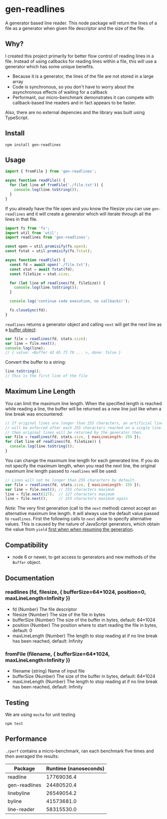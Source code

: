 # gen-readlines 

A generator based line reader. This node package will return the lines of a file
as a generator when given file descriptor and the size of the file.

## Why?

I created this project primarily for better flow control of reading lines in a file.
Instead of using callbacks for reading lines within a file, this will use a generator which has some unique benefits.

* Because it is a generator, the lines of the file are not stored in a large array
* Code is synchronous, so you don't have to worry about the asynchronous effects of waiting for a callback
* Performant, our micro-benchmark demonstrates it can compete with callback-based line readers and in fact appears to be faster.

Also, there are no external depencies and the library was built using TypeScript.

## Install

```
npm install gen-readlines
```

## Usage

```js
import { fromFile } from 'gen-readlines';

async function readFile() {
  for (let line of fromFile('./file.txt')) {
    console.log(line.toString());
  }
}

```

If you already have the file open and you know the filesize you can use `gen-readlines` and it will
create a generator which will iterate through all the lines in that file.

```js
import fs from 'fs';
import util from 'util';
import readlines from 'gen-readlines';

const open = util.promisify(fs.open);
const fstat = util.promisify(fs.fstat);

async function readFile() {
  const fd = await open('./file.txt');
  const stat = await fstat(fd);
  const fileSize = stat.size;

  for (let line of readlines(fd, fileSize)) {
    console.log(line.toString());
  }

  console.log('continue code execution, no callbacks!');

  fs.closeSync(fd);
}
```

`readlines` returns a generator object and calling `next` will get the next
line as a [buffer object](https://nodejs.org/api/buffer.html):

```js
var file = readlines(fd, stats.size);
var line = file.next();
console.log(line);
// { value: <Buffer 42 65 73 70 ... >, done: false }
```

Convert the buffer to a string:

```js
line.toString();
// This is the first line of the file
```

## Maximum Line Length

You can limit the maximum line length. When the specified length is reached 
while reading a line, the buffer will be returned as a new line just like when a 
line break was encountered:

```js
// If original lines are longer than 255 characters, an artificial line break
// will be enforced after each 255 characters reached on a single line. More
// then original lines will be returned by the generator then.
var file = readlines(fd, stats.size, { maxLineLength: 255 });
for (let line of readlines(fd, fileSize)) {
  console.log(line.toString());
}
```

You can change the maximum line length for each generated line. If you do not 
specify the maximum length, when you read the next line, the original maximum 
line length passed to `readlines` will be used:

```js
// Lines will not be longer than 255 characters by default.
var file = readlines(fd, stats.size, { maxLineLength: 255 });
var line = file.next(); // 255 characters maximum
line = file.next(127);  // 127 characters maximum
line = file.next();     // 255 characters maximum again
```

*Note:* The very first generation (call to the `next` method) cannot accept an 
alternative maximum line length. It will always use the default value passed to 
`readlines`. First the following calls to `next` allow to specify alternative 
values. This is caused by the nature of JavaScript generators, which obtain the 
value from `yield` [first when when resuming the generation](https://stackoverflow.com/a/37355045/623816).

## Compatibility

* node 6 or newer, to get access to generators and new methods of the `Buffer` object.

## Documentation

### readlines (fd, filesize, { bufferSize=64\*1024, position=0, maxLineLength=Infinity })

 * fd {Number} The file descriptor
 * filesize {Number} The size of the file in bytes
 * bufferSize {Number} The size of the buffer in bytes, default: 64\*1024
 * position {Number} The position where to start reading the file in bytes, default: 0
 * maxLineLength {Number} The length to stop reading at if no line break has been reached, default: Infinity

### fromFile (filename, { bufferSize=64\*1024, maxLineLength=Infinity })

 * filename {string} Name of input file
 * bufferSize {Number} The size of the buffer in bytes, default: 64\*1024
 * maxLineLength {Number} The length to stop reading at if no line break has been reached, default: Infinity

## Testing

We are using `mocha` for unit testing

```
npm test
```

## Performance

`./perf` contains a micro-benchmark, ran each benchmark five times and then averaged the results:

| Package       | Runtime (nanoseconds) |
|---------------|-----------------------|
| readline      | 17769036.4            |
| gen-readlines | 24480520.4            |
| linebyline    | 26549054.2            |
| byline        | 41573681.0            |
| line-reader   | 58315530.0            |
